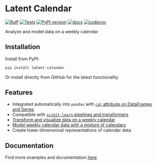 # Latent Calendar

[![Ruff](https://img.shields.io/endpoint?url=https://raw.githubusercontent.com/astral-sh/ruff/main/assets/badge/v2.json)](https://github.com/astral-sh/ruff)
[![Tests](https://github.com/wd60622/latent-calendar/actions/workflows/tests.yml/badge.svg)](https://github.com/wd60622/latent-calendar/actions/workflows/tests.yml)
[![PyPI version](https://badge.fury.io/py/latent-calendar.svg)](https://badge.fury.io/py/latent-calendar)
[![docs](https://github.com/wd60622/latent-calendar/actions/workflows/docs.yml/badge.svg)](https://wd60622.github.io/latent-calendar/)
[![codecov](https://codecov.io/gh/wd60622/latent-calendar/graph/badge.svg?token=WN7MMJPZ1S)](https://codecov.io/gh/wd60622/latent-calendar)

Analyze and model data on a weekly calendar

## Installation

Install from PyPI:

```bash
pip install latent-calendar
```

Or install directly from GitHub for the latest functionality.

## Features

- Integrated automatically into `pandas` with [`cal` attribute on DataFrames and Series](https://wd60622.github.io/latent-calendar/modules/extensions)
- Compatible with [`scikit-learn` pipelines and transformers](https://wd60622.github.io/latent-calendar/examples/model/sklearn-compat)
- [Transform and visualize data on a weekly calendar](https://wd60622.github.io/latent-calendar/examples/cal-attribute)
- [Model weekly calendar data with a mixture of calendars](https://wd60622.github.io/latent-calendar/methodology)
- Create lower dimensional representations of calendar data

## Documentation

Find more examples and documentation [here](https://wd60622.github.io/latent-calendar/).
